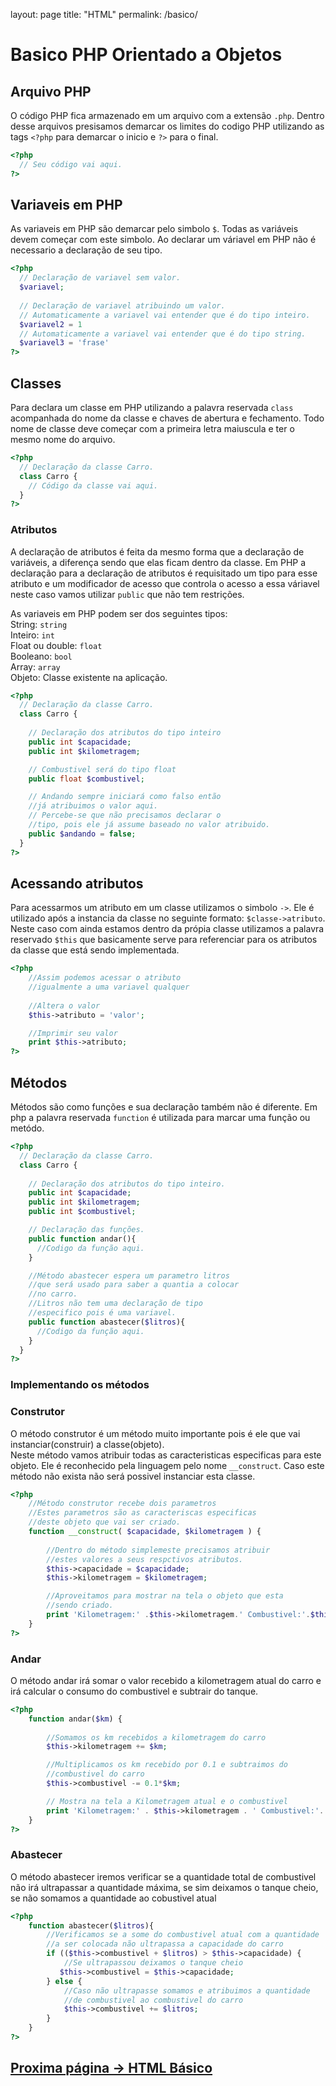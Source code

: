 layout: page
title: "HTML"
permalink: /basico/

# Basico PHP Orientado a Objetos

## Arquivo PHP

O código PHP fica armazenado em um arquivo com a extensão `.php`.
Dentro desse arquivos presisamos demarcar os limites do codigo PHP utilizando as tags `<?php` para demarcar o inicio e `?>` para o final.

```php
<?php
  // Seu código vai aqui.
?>
```

## Variaveis em PHP

As variaveis em PHP são demarcar pelo simbolo `$`.
Todas as variáveis devem começar com este simbolo.
Ao declarar um váriavel em PHP não é necessario a declaração de seu tipo.

```php
<?php
  // Declaração de variavel sem valor.
  $variavel;
  
  // Declaração de variavel atribuindo um valor.
  // Automaticamente a variavel vai entender que é do tipo inteiro.
  $variavel2 = 1
  // Automaticamente a variavel vai entender que é do tipo string.
  $variavel3 = 'frase'
?>
```

## Classes

Para declara um classe em PHP utilizando a palavra reservada `class` acompanhada do nome da classe e chaves de abertura e fechamento.
Todo nome de classe deve começar com a primeira letra maiuscula e ter o mesmo nome do arquivo.

```php
<?php
  // Declaração da classe Carro.
  class Carro {
    // Código da classe vai aqui.
  }
?>
```
### Atributos

A declaração de atributos é feita da mesmo forma que a declaração de variáveis, a diferença sendo que elas ficam dentro da classe.
Em PHP a declaração para a declaração de atributos é requisitado um tipo para esse atributo e um modificador de acesso que controla o acesso a essa váriavel neste caso vamos utilizar `public` que não tem restrições.

As variaveis em PHP podem ser dos seguintes tipos:  
String: `string`  
Inteiro: `int`  
Float ou double: `float`  
Booleano: `bool`  
Array: `array`  
Objeto: Classe existente na aplicação.

```php
<?php
  // Declaração da classe Carro.
  class Carro {
    
    // Declaração dos atributos do tipo inteiro
    public int $capacidade;
    public int $kilometragem;

    // Combustivel será do tipo float
    public float $combustivel;

    // Andando sempre iniciará como falso então 
    //já atribuimos o valor aqui.
    // Percebe-se que não precisamos declarar o 
    //tipo, pois ele já assume baseado no valor atribuido.
    public $andando = false;
  }
?>
```


## Acessando atributos
Para acessarmos um atributo em um classe utilizamos o simbolo `->`.
Ele é utilizado após a instancia da classe no seguinte formato:   `$classe->atributo`.
Neste caso com ainda estamos dentro da própia classe utilizamos a palavra reservado `$this` que basicamente serve para referenciar para os atributos da classe que está sendo implementada.

```php
<?php
    //Assim podemos acessar o atributo
    //igualmente a uma variavel qualquer
    
    //Altera o valor
    $this->atributo = 'valor';

    //Imprimir seu valor
    print $this->atributo;
?>
```
## Métodos
Métodos são como funções e sua declaração também não é diferente.
Em php a palavra reservada `function` é utilizada para marcar uma função ou metódo.

```php
<?php
  // Declaração da classe Carro.
  class Carro {
    
    // Declaração dos atributos do tipo inteiro.
    public int $capacidade;
    public int $kilometragem;
    public int $combustivel;

    // Declaração das funções.
    public function andar(){
      //Codigo da função aqui.
    }

    //Método abastecer espera um parametro litros
    //que será usado para saber a quantia a colocar 
    //no carro.
    //Litros não tem uma declaração de tipo 
    //especifico pois é uma variavel.
    public function abastecer($litros){
      //Codigo da função aqui.
    }
  }
?>
```


### Implementando os métodos
### Construtor
O método construtor é um método muito importante pois é ele que vai instanciar(construir) a classe(objeto).  
Neste método vamos atribuir todas as caracteristicas especificas para este objeto.
Ele é reconhecido pela linguagem pelo nome `__construct`. Caso este método não exista não será possivel instanciar esta classe.


```php
<?php
    //Método construtor recebe dois parametros
    //Estes parametros são as caracteriscas especificas
    //deste objeto que vai ser criado.
    function __construct( $capacidade, $kilometragem ) {
        
        //Dentro do método simplemeste precisamos atribuir
        //estes valores a seus respctivos atributos.
        $this->capacidade = $capacidade;
        $this->kilometragem = $kilometragem;

        //Aproveitamos para mostrar na tela o objeto que esta
        //sendo criado.
        print 'Kilometragem:' .$this->kilometragem.' Combustivel:'.$this->combustivel.'<br>'; 
    }
?>
```

### Andar
O método andar irá somar o valor recebido a kilometragem atual do carro e irá calcular o consumo do combustivel e subtrair do tanque.

```php
<?php
    function andar($km) {
    
        //Somamos os km recebidos a kilometragem do carro
        $this->kilometragem += $km;

        //Multiplicamos os km recebido por 0.1 e subtraimos do 
        //combustivel do carro
        $this->combustivel -= 0.1*$km;

        // Mostra na tela a Kilometragem atual e o combustivel
        print 'Kilometragem:' . $this->kilometragem . ' Combustivel:'.  $this->combustivel . '<br>'; 
    }
?>
```

### Abastecer
O método abastecer iremos verificar se a quantidade total de combustivel não irá ultrapassar a quantidade máxima, se sim deixamos o tanque cheio, se não somamos a quantidade ao cobustivel atual


```php
<?php
    function abastecer($litros){
        //Verificamos se a some do combustivel atual com a quantidade
        //a ser colocada não ultrapassa a capacidade do carro
        if (($this->combustivel + $litros) > $this->capacidade) {
            //Se ultrapassou deixamos o tanque cheio 
           $this->combustivel = $this->capacidade;
        } else {
            //Caso não ultrapasse somamos e atribuimos a quantidade
            //de combustivel ao combustivel do carro
            $this->combustivel += $litros;
        }
    }
?>
```

## [Proxima página -> HTML Básico](html.md)
